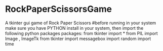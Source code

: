 # RockPaperScissorsGame
A tkinter gui game of Rock Paper Scissors
#before running in your system make sure you have PYTHON install in your system, then import the following python packages packages:
      from tkinter import *
      from PIL import Image , ImageTk
      from tkinter import messagebox
      import random 
      import time
